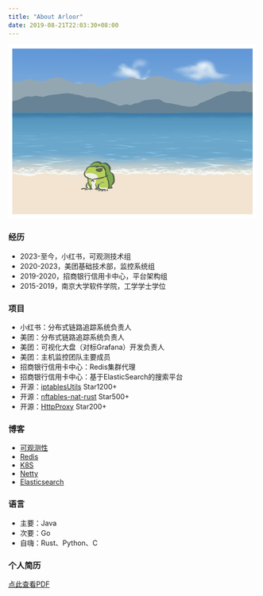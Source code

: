 ```yaml
---
title: "About Arloor"
date: 2019-08-21T22:03:30+08:00
---
```


![](/img/青蛙海.png)

### 经历

- 2023-至今，小红书，可观测技术组
- 2020-2023，美团基础技术部，监控系统组
- 2019-2020，招商银行信用卡中心，平台架构组
- 2015-2019，南京大学软件学院，工学学士学位

### 项目

- 小红书：分布式链路追踪系统负责人
- 美团：分布式链路追踪系统负责人
- 美团：可视化大盘（对标Grafana）开发负责人
- 美团：主机监控团队主要成员
- 招商银行信用卡中心：Redis集群代理
- 招商银行信用卡中心：基于ElasticSearch的搜索平台
- 开源：[iptablesUtils](https://github.com/arloor/iptablesUtils) Star1200+
- 开源：[nftables-nat-rust](https://github.com/arloor/nftables-nat-rust) Star500+
- 开源：[HttpProxy](https://github.com/arloor/HttpProxy) Star200+

### 博客

- [可观测性](/tags/obs/)
- [Redis](/tags/redis/)
- [K8S](/tags/k8s/)
- [Netty](/tags/netty/)
- [Elasticsearch](/tags/elasticsearch/)

### 语言

- 主要：Java
- 次要：Go
- 自嗨：Rust、Python、C

### 个人简历

[点此查看PDF](/liuganghuan-resume.pdf)